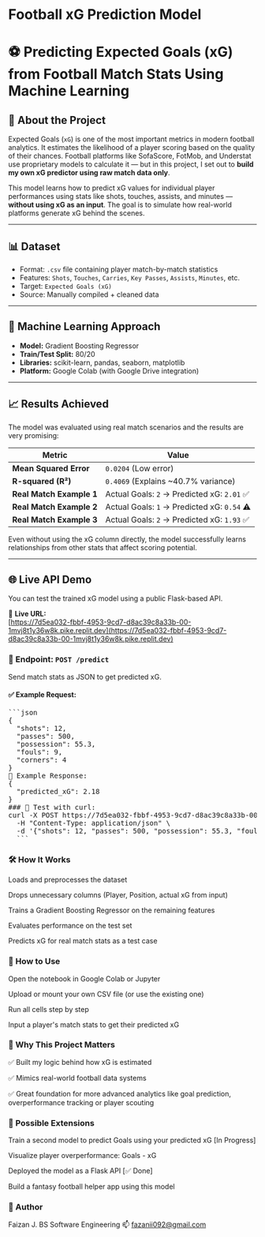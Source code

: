 # Football xG Prediction Model
# ⚽ Predicting Expected Goals (xG) from Football Match Stats Using Machine Learning

## 📌 About the Project

Expected Goals (`xG`) is one of the most important metrics in modern football analytics. It estimates the likelihood of a player scoring based on the quality of their chances. Football platforms like SofaScore, FotMob, and Understat use proprietary models to calculate it — but in this project, I set out to **build my own xG predictor using raw match data only**.

This model learns how to predict xG values for individual player performances using stats like shots, touches, assists, and minutes — **without using xG as an input**. The goal is to simulate how real-world platforms generate xG behind the scenes.

---

## 📊 Dataset

- Format: `.csv` file containing player match-by-match statistics  
- Features: `Shots`, `Touches`, `Carries`, `Key Passes`, `Assists`, `Minutes`, etc.  
- Target: `Expected Goals (xG)`  
- Source: Manually compiled + cleaned data  

---

## 🤖 Machine Learning Approach

- **Model:** Gradient Boosting Regressor  
- **Train/Test Split:** 80/20  
- **Libraries:** scikit-learn, pandas, seaborn, matplotlib  
- **Platform:** Google Colab (with Google Drive integration)  

---

## 📈 Results Achieved

The model was evaluated using real match scenarios and the results are very promising:

| Metric                | Value                                |
|-----------------------|--------------------------------------|
| **Mean Squared Error**| `0.0204` (Low error)                 |
| **R-squared (R²)**    | `0.4069` (Explains ~40.7% variance)  |
| **Real Match Example 1** | Actual Goals: `2` → Predicted xG: `2.01` ✅ |
| **Real Match Example 2** | Actual Goals: `1` → Predicted xG: `0.54` ⚠ |
| **Real Match Example 3** | Actual Goals: `2` → Predicted xG: `1.93` ✅ |

Even without using the xG column directly, the model successfully learns relationships from other stats that affect scoring potential.

---

## 🌐 Live API Demo

You can test the trained xG model using a public Flask-based API.

🔗 **Live URL:**  
[https://7d5ea032-fbbf-4953-9cd7-d8ac39c8a33b-00-1mvj8t1y36w8k.pike.replit.dev](https://7d5ea032-fbbf-4953-9cd7-d8ac39c8a33b-00-1mvj8t1y36w8k.pike.replit.dev)

### 📮 Endpoint: `POST /predict`

Send match stats as JSON to get predicted xG.

#### ✅ Example Request:
<pre>
```json
{
  "shots": 12,
  "passes": 500,
  "possession": 55.3,
  "fouls": 9,
  "corners": 4
}
🔁 Example Response:
{
  "predicted_xG": 2.18
}
### 🧪 Test with curl:
curl -X POST https://7d5ea032-fbbf-4953-9cd7-d8ac39c8a33b-00-1mvj8t1y36w8k.pike.replit.dev/predict \
  -H "Content-Type: application/json" \
  -d '{"shots": 12, "passes": 500, "possession": 55.3, "fouls": 9, "corners": 4}'
  ```
</pre>

### 🛠️ How It Works
Loads and preprocesses the dataset

Drops unnecessary columns (Player, Position, actual xG from input)

Trains a Gradient Boosting Regressor on the remaining features

Evaluates performance on the test set

Predicts xG for real match stats as a test case

### 🚀 How to Use
Open the notebook in Google Colab or Jupyter

Upload or mount your own CSV file (or use the existing one)

Run all cells step by step

Input a player's match stats to get their predicted xG

### 🌟 Why This Project Matters
✅ Built my logic behind how xG is estimated

✅ Mimics real-world football data systems

✅ Great foundation for more advanced analytics like goal prediction, overperformance tracking or player scouting

### 🔮 Possible Extensions
Train a second model to predict Goals using your predicted xG [In Progress]

Visualize player overperformance: Goals - xG

Deployed the model as a Flask API [✅ Done]

Build a fantasy football helper app using this model

### 👤 Author
Faizan J.
BS Software Engineering
📫 fazanii092@gmail.com
